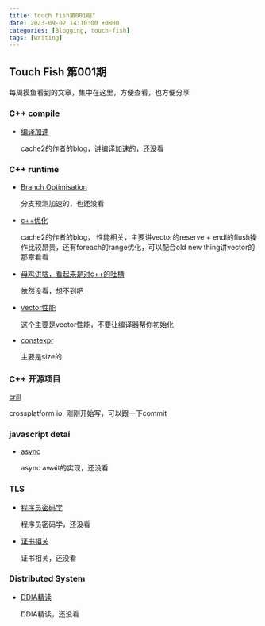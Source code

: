 ```yaml
---
title: touch fish第001期"
date: 2023-09-02 14:10:00 +0800
categories: [Blogging, touch-fish]
tags: [writing]
---
```



## Touch Fish 第001期

每周摸鱼看到的文章，集中在这里，方便查看，也方便分享

### C++ compile

+ [编译加速](https://codingnest.com/the-little-things-speeding-up-c-compilation/)

  cache2的作者的blog，讲编译加速的，还没看


### C++ runtime
+ [Branch Optimisation](https://github.com/maxlucuta/semi-static-conditions/)

  分支预测加速的，也还没看

+ [c++优化](https://codingnest.com/the-little-things-everyday-efficiencies/#bulkdatatransformation)

  cache2的作者的blog， 性能相关，主要讲vector的reserve + endl的flush操作比较昂贵，还有foreach的range优化，可以配合old new thing讲vector的那章看看

+ [母鸡讲啥，看起来是对c++的吐槽](https://www.thecodedmessage.com/posts/c++-papercuts/)

  依然没看，想不到吧

+ [vector性能](https://codingnest.com/the-little-things-the-missing-performance-in-std-vector/)

  这个主要是vector性能，不要让编译器帮你初始化

+ [constexpr](https://www.foonathan.net/2023/08/static-constexpr-integral_constant/)

  主要是size的



### C++ 开源项目

[crill](https://github.com/crill-dev/crill)

  crossplatform io, 刚刚开始写，可以跟一下commit


### javascript detai

+ [async](https://akashhamirwasia.com/blog/internals-of-async-await-in-javascript/?continueFlag=ee6d1e8da2c2355d1bbfd36692739eb8)

  async await的实现，还没看

### TLS

+ [程序员密码学](https://thiscute.world/posts/practical-cryptography-basics-1/?continueFlag=ee6d1e8da2c2355d1bbfd36692739eb8)

  程序员密码学，还没看

+ [证书相关](https://www.kawabangga.com/posts/5330?continueFlag=ee6d1e8da2c2355d1bbfd36692739eb8)

  证书相关，还没看

### Distributed System

+ [DDIA精读](https://ddia.qtmuniao.com/?continueFlag=ee6d1e8da2c2355d1bbfd36692739eb8#/)

  DDIA精读，还没看
